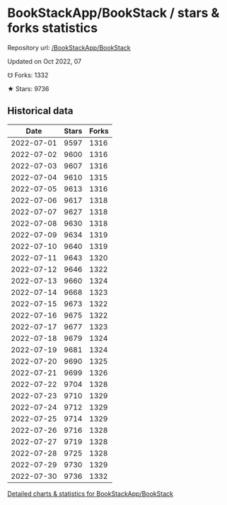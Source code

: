 # BookStackApp/BookStack / stars & forks statistics

Repository url: [/BookStackApp/BookStack](https://github.com/BookStackApp/BookStack)

Updated on Oct 2022, 07

☋ Forks: 1332

★ Stars: 9736

## Historical data
| Date | Stars | Forks |
|------|-------|-------|
| 2022-07-01 | 9597 | 1316 | 
| 2022-07-02 | 9600 | 1316 | 
| 2022-07-03 | 9607 | 1316 | 
| 2022-07-04 | 9610 | 1315 | 
| 2022-07-05 | 9613 | 1316 | 
| 2022-07-06 | 9617 | 1318 | 
| 2022-07-07 | 9627 | 1318 | 
| 2022-07-08 | 9630 | 1318 | 
| 2022-07-09 | 9634 | 1319 | 
| 2022-07-10 | 9640 | 1319 | 
| 2022-07-11 | 9643 | 1320 | 
| 2022-07-12 | 9646 | 1322 | 
| 2022-07-13 | 9660 | 1324 | 
| 2022-07-14 | 9668 | 1323 | 
| 2022-07-15 | 9673 | 1322 | 
| 2022-07-16 | 9675 | 1322 | 
| 2022-07-17 | 9677 | 1323 | 
| 2022-07-18 | 9679 | 1324 | 
| 2022-07-19 | 9681 | 1324 | 
| 2022-07-20 | 9690 | 1325 | 
| 2022-07-21 | 9699 | 1326 | 
| 2022-07-22 | 9704 | 1328 | 
| 2022-07-23 | 9710 | 1329 | 
| 2022-07-24 | 9712 | 1329 | 
| 2022-07-25 | 9714 | 1329 | 
| 2022-07-26 | 9716 | 1328 | 
| 2022-07-27 | 9719 | 1328 | 
| 2022-07-28 | 9725 | 1328 | 
| 2022-07-29 | 9730 | 1329 | 
| 2022-07-30 | 9736 | 1332 | 


[Detailed charts & statistics for BookStackApp/BookStack](https://reviewgithub.com/rep/BookStackApp/BookStack)
